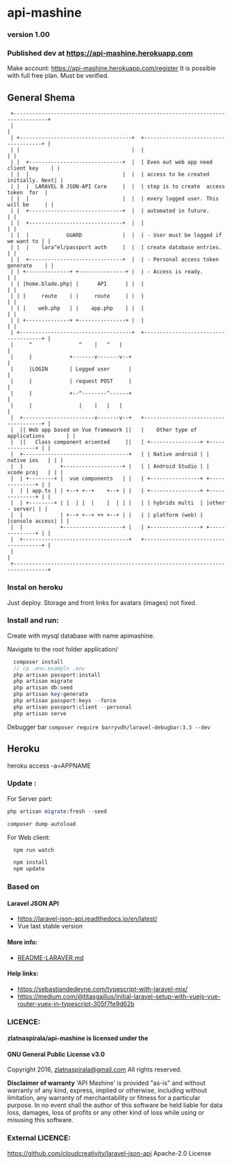 # api-mashine
### version 1.00
### Published dev at https://api-mashine.herokuapp.com

Make account: https://api-mashine.herokuapp.com/register
It is possible with full free plan. Must be verified.


## General Shema
```
 +---------------------------------------------------------------------------------+
 |                                                                                 |
 | +------------------------------------+  +-------------------------------------+ |
 | |                                    |  |                                     | |
 | |  +------------------------------+  |  | Even out web app need client key    | |
 | |  |                              |  |  | access to be created initially. Next| |
 | |  |  LARAVEL 8 JSON-API Core     |  |  | step is to create  access token  for  |
 | |  |                              |  |  | every logged user. This will be     | |
 | |  +------------------------------+  |  | automated in future.                | |
 | |  +------------------------------+  |  |                                     | |
 | |  |            GUARD             |  |  | - User must be logged if we want to | |
 | |  |    lara^el/passport auth     |  |  | create database entries.            | |
 | |  +------------------------------+  |  | - Personal access token generate    | |
 | | +--------------+ +---------------+ |  | - Access is ready.                  | |
 | | |home.blade.php| |      API      | |  |                                     | |
 | | |     route    | |     route     | |  |                                     | |
 | | |    web.php   | |    app.php    | |  |                                     | |
 | | +--------------+ +---------------+ |  |                                     | |
 | +------------------------------------+  +-------------------------------------+ |
 |     ^               ^    |   ^   |                                              |
 |     |            +-------v-------v--+                                           |
 |     |LOGIN       | Logged user      |                                           |
 |     |            | request POST     |                                           |
 |     |            +--^--------^------+                                           |
 |     |               |    |   |   |                                              |
 |  +-----------------------v-------v--+   +-------------------------------------+ |
 |  || Web app based on Vue framework ||   |    Other type of applications       | |
 |  ||   Class component oriented     ||   | +----------------+ +--------------+ | |
 |  +----------------------------------+   | | Native android | | native ios   | | |
 |  |            +-------------------+ |   | | Android Studio | | xcode proj   | | |
 |  | +--------+ |  vue components   | |   | +----------------+ +--------------+ | |
 |  | | app.ts | | +--+ +--+    +--+ | |   | +----------------+ +--------------+ | |
 |  | +--------+ | |  | |  |    |  | | |   | | hybrids multi  | |other - server| | |
 |  |            | +--+ +--+ ++ +--+ | |   | | platform (web) | |console access| | |
 |  |            +-------------------+ |   | +----------------+ +--------------+ | |
 |  +----------------------------------+   +-------------------------------------+ |
 |                                                                                 |
 +---------------------------------------------------------------------------------+
```

### Instal on heroku

Just deploy.
Storage and front links for avatars (images) not fixed.


### Install and run:

Create with mysql database with name apimashine.

Navigate to the root folder application/

```php
  composer install
  // cp .env.example .env
  php artisan passport:install
  php artisan migrate
  php artisan db:seed
  php artisan key:generate
  php artisan passport:keys --force
  php artisan passport:client --personal
  php artisan serve
```

Debugger bar
`composer require barryvdh/laravel-debugbar:3.3 --dev`

## Heroku 

heroku access -a=APPNAME


### Update :

For Server part:
```s
php artisan migrate:fresh --seed

composer dump-autoload

```

For Web client:
```js
  npm run watch

  npm install
  npm update
```

### Based on

####  Laravel JSON API

 - https://laravel-json-api.readthedocs.io/en/latest/
 - Vue last stable version


#### More info:

  - [README-LARAVER.md](https://github.com/zlatnaspirala/api-mashine/blob/test-dev/README-LARAVER.md)


#### Help links:

 - https://sebastiandedeyne.com/typescript-with-laravel-mix/
 - https://medium.com/@titasgailius/initial-laravel-setup-with-vuejs-vue-router-vuex-in-typescript-305f7fe9d62b

### LICENCE:

#### zlatnaspirala/api-mashine is licensed under the
#### GNU General Public License v3.0

Copyright 2016, zlatnaspirala@gmail.com
All rights reserved.

<b>Disclaimer of warranty</b>
    'API Mashine' is provided "as-is" and without warranty of any kind, express, implied or otherwise,
    including without limitation, any warranty of merchantability or fitness for a particular purpose.
    In no event shall the author of this software be held liable for data loss,
    damages, loss of profits or any other kind of loss while using or misusing this software.


### External LICENCE:

   https://github.com/cloudcreativity/laravel-json-api
   Apache-2.0 License
